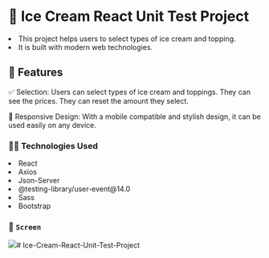 # 🍨 Ice Cream React Unit Test Project

<li>This project helps users to select types of ice cream and topping.</li>
<li>It is built with modern web technologies.</li>

## 🚀 Features

✅ Selection: Users can select types of ice cream and toppings. They can see the prices. They can reset the amount they select.

📱 Responsive Design: With a mobile compatible and stylish design, it can be used easily on any device.

### 👩‍💻 Technologies Used

<li>React</li>
<li>Axios</li>
<li>Json-Server</li>
<li>@testing-library/user-event@14.0</li>
<li>Sass</li>
<li>Bootstrap</li>

### 🎥 `Screen`

![](ice-cream.gif)# Ice-Cream-React-Unit-Test-Project

